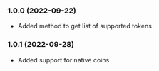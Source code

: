 ### 1.0.0 (2022-09-22)

- Added method to get list of supported tokens

### 1.0.1 (2022-09-28)

- Added support for native coins
